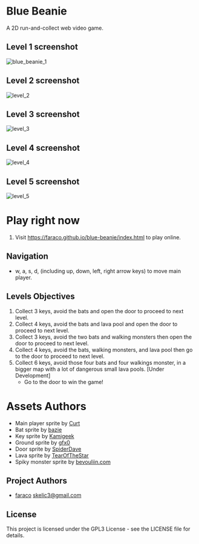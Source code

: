 # Blue Beanie

A 2D run-and-collect web video game.

## Level 1 screenshot

![blue_beanie_1](https://user-images.githubusercontent.com/24475030/34360413-9db68dd6-ea9b-11e7-839c-646e9b486ebd.png)

## Level 2 screenshot

![level_2](https://user-images.githubusercontent.com/24475030/34401081-f154f990-ebd2-11e7-8aae-d07d29d8cbb1.png)

## Level 3 screenshot

![level_3](https://user-images.githubusercontent.com/24475030/34411767-f5281a98-ec13-11e7-85d6-e7bea66c7d6b.png)

## Level 4 screenshot

![level_4](https://user-images.githubusercontent.com/24475030/34413609-8e97521a-ec1f-11e7-86a6-218b2f377b67.png)

## Level 5 screenshot

![level_5](https://user-images.githubusercontent.com/24475030/34417558-2f976e7a-ec34-11e7-893c-88907bcfd7f2.png)

# Play right now

1. Visit https://faraco.github.io/blue-beanie/index.html to play online.

## Navigation

* w, a, s, d, (including up, down, left, right arrow keys) to move main player.

## Levels Objectives
1. Collect 3 keys, avoid the bats and open the door to proceed to next level.
2. Collect 4 keys, avoid the bats and lava pool and open the door to proceed to next level.
3. Collect 3 keys, avoid the two bats and walking monsters then open the door to proceed to next level.
4. Collect 4 keys, avoid the bats, walking monsters, and lava pool then go to the door to proceed to next level. 
5. Collect 6 keys, avoid those four bats and four walkings monster, in a bigger map with a lot of dangerous small lava pools. [Under Development]
    - Go to the door to win the game!


# Assets Authors

* Main player sprite by [Curt]( https://opengameart.org/content/rpg-character)
* Bat sprite by [bazie](https://opengameart.org/users/bagzie)
* Key sprite by [Kamigeek](https://opengameart.org/users/kamigeek)
* Ground sprite by [gfx0](https://opengameart.org/users/gfx0)
* Door sprite by [SpiderDave](https://opengameart.org/users/spiderdave)
* Lava sprite by [TearOfTheStar](https://opengameart.org/users/tearofthestar)
* Spiky monster sprite by [bevouliin.com](https://opengameart.org/users/bevouliincom)

## Project Authors

* [faraco](https://github.com/faraco) <skelic3@gmail.com>
        
## License

This project is licensed under the GPL3 License - see the LICENSE file for details.
    
